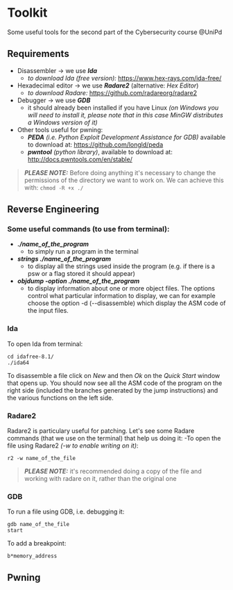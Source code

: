 # Toolkit

Some useful tools for the second part of the Cybersecurity course @UniPd

## Requirements
- Disassembler -> we use ***Ida***
    - *to download Ida (free version):* https://www.hex-rays.com/ida-free/
- Hexadecimal editor -> we use ***Radare2*** (alternative: *Hex Editor*)
    - *to download Radare:* https://github.com/radareorg/radare2
- Debugger -> we use ***GDB***
    - it should already been installed if you have Linux *(on Windows you will need to install it, please note that in this case MinGW distributes a Windows version of it)*
- Other tools useful for pwning:
    - ***PEDA*** *(i.e. Python Exploit Development Assistance for GDB)* available to download at: https://github.com/longld/peda
    - ***pwntool*** *(python library)*, available to download at: http://docs.pwntools.com/en/stable/


> ***PLEASE NOTE:***  Before doing anything it's necessary to change the permissions of the directory we want to work on. We can achieve this with:   ``` chmod -R +x ./ ```


## Reverse Engineering
### Some useful commands (to use from terminal):
- ***./name_of_the_program***
    - to simply run a program in the terminal
- ***strings ./name_of_the_program***
    - to display all the strings used inside the program (e.g. if there is a psw or a flag stored it should appear)
- ***objdump -option ./name_of_the_program***
    - to display information about one or more object files. The options control what particular information to display, we can for example choose the option -d (--disassemble) which display the ASM code of the input files.

### Ida
To open Ida from terminal:
```
cd idafree-8.1/
./ida64
```
To disassemble a file click on *New* and then *Ok* on the *Quick Start* window that opens up. You should now see all the ASM code of the program on the right side 
(included the branches generated by the jump instructions) and the various functions on the left side.

### Radare2
Radare2 is particulary useful for patching. Let's see some Radare commands (that we use on the terminal) that help us doing it:
-To open the file using Radare2 *(-w to enable writing on it)*:
```
r2 -w name_of_the_file
```
> ***PLEASE NOTE:*** it's recommended doing a copy of the file and working with radare on it, rather than the original one

### GDB
To run a file using GDB, i.e. debugging it:
```
gdb name_of_the_file
start
```
To add a breakpoint:
```
b*memory_address
```

## Pwning
